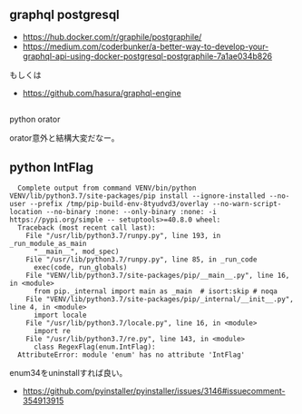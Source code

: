## graphql postgresql

- https://hub.docker.com/r/graphile/postgraphile/
- https://medium.com/coderbunker/a-better-way-to-develop-your-graphql-api-using-docker-postgresql-postgraphile-7a1ae034b826

もしくは

- https://github.com/hasura/graphql-engine

##
python orator

orator意外と結構大変だなー。

## python IntFlag

```
  Complete output from command VENV/bin/python VENV/lib/python3.7/site-packages/pip install --ignore-installed --no-user --prefix /tmp/pip-build-env-8tyudvd3/overlay --no-warn-script-location --no-binary :none: --only-binary :none: -i https://pypi.org/simple -- setuptools>=40.8.0 wheel:
  Traceback (most recent call last):
    File "/usr/lib/python3.7/runpy.py", line 193, in _run_module_as_main
      "__main__", mod_spec)
    File "/usr/lib/python3.7/runpy.py", line 85, in _run_code
      exec(code, run_globals)
    File "VENV/lib/python3.7/site-packages/pip/__main__.py", line 16, in <module>
      from pip._internal import main as _main  # isort:skip # noqa
    File "VENV/lib/python3.7/site-packages/pip/_internal/__init__.py", line 4, in <module>
      import locale
    File "/usr/lib/python3.7/locale.py", line 16, in <module>
      import re
    File "/usr/lib/python3.7/re.py", line 143, in <module>
      class RegexFlag(enum.IntFlag):
  AttributeError: module 'enum' has no attribute 'IntFlag'
```

enum34をuninstallすれば良い。

- https://github.com/pyinstaller/pyinstaller/issues/3146#issuecomment-354913915
